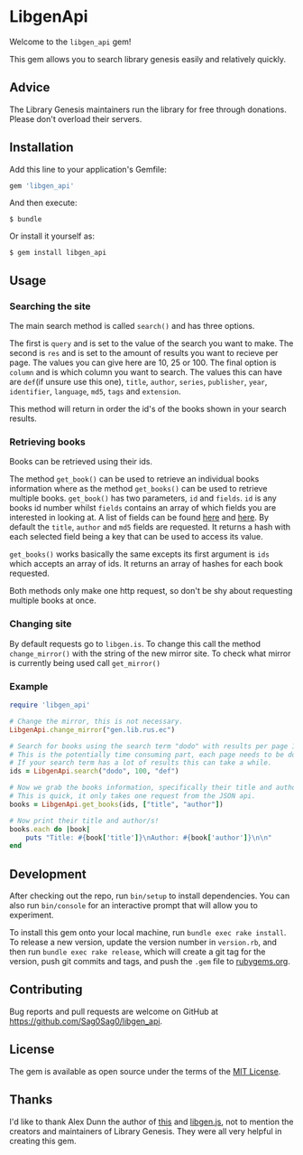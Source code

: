 # LibgenApi

Welcome to the `libgen_api` gem!

This gem allows you to search library genesis easily and relatively quickly.

## Advice

The Library Genesis maintainers run the library for free through donations. 
Please don't overload their servers.

## Installation

Add this line to your application's Gemfile:

```ruby
gem 'libgen_api'
```

And then execute:

    $ bundle

Or install it yourself as:

    $ gem install libgen_api

## Usage
### Searching the site
The main search method is called `search()` and has three options.

The first is `query` and is set to the value of the search you want to make.
The second is `res` and is set to the amount of results you want to recieve per page. The values you can give here are 10, 25 or 100.
The final option is `column` and is which column you want to search. The values this can have are `def`(if unsure use this one), `title`, `author`, `series`, `publisher`, `year`, `identifier`, `language`, `md5`, `tags` and `extension`.

This method will return in order the id's of the books shown in your search results.

### Retrieving books
Books can be retrieved using their ids.

The method `get_book()` can be used to retrieve an individual books information where as the method `get_books()` can be used to retrieve multiple books.
`get_book()` has two parameters, `id` and `fields`. `id` is any books id number whilst `fields` contains an array of which fields you are interested in looking at. A list of fields can be found [here](http://garbage.world/posts/libgen/) and [here](https://forum.mhut.org/viewtopic.php?f=17&t=6874). By default the `title`, `author` and `md5` fields are requested. It returns a hash with each selected field being a key that can be used to access its value.

`get_books()` works basically the same excepts its first argument is `ids` which accepts an array of ids. It returns an array of hashes for each book requested.

Both methods only make one http request, so don't be shy about requesting multiple books at once.

### Changing site
By default requests go to `libgen.is`. To change this call the method `change_mirror()` with the string of the new mirror site. 
To check what mirror is currently being used call `get_mirror()`

### Example
```ruby
require 'libgen_api'

# Change the mirror, this is not necessary.
LibgenApi.change_mirror("gen.lib.rus.ec")

# Search for books using the search term "dodo" with results per page 100 and default column settings.
# This is the potentially time consuming part, each page needs to be downloaded and parsed. 
# If your search term has a lot of results this can take a while.
ids = LibgenApi.search("dodo", 100, "def")

# Now we grab the books information, specifically their title and author/s.
# This is quick, it only takes one request from the JSON api.
books = LibgenApi.get_books(ids, ["title", "author"])

# Now print their title and author/s! 
books.each do |book|
    puts "Title: #{book['title']}\nAuthor: #{book['author']}\n\n"
end

```

## Development

After checking out the repo, run `bin/setup` to install dependencies. You can also run `bin/console` for an interactive prompt that will allow you to experiment.

To install this gem onto your local machine, run `bundle exec rake install`. To release a new version, update the version number in `version.rb`, and then run `bundle exec rake release`, which will create a git tag for the version, push git commits and tags, and push the `.gem` file to [rubygems.org](https://rubygems.org).

## Contributing

Bug reports and pull requests are welcome on GitHub at https://github.com/Sag0Sag0/libgen_api.

## License

The gem is available as open source under the terms of the [MIT License](https://opensource.org/licenses/MIT).

## Thanks

I'd like to thank Alex Dunn the author of [this](http://garbage.world/posts/libgen/) and [libgen.js](https://github.com/dunn/libgen.js/), not to mention the creators and maintainers of Library Genesis. They were all very helpful in creating this gem.
